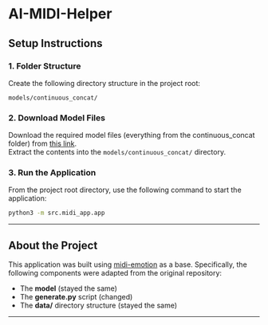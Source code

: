 # AI-MIDI-Helper

## Setup Instructions

### 1. Folder Structure
Create the following directory structure in the project root:
```
models/continuous_concat/
```

### 2. Download Model Files
Download the required model files (everything from the continuous_concat folder) from [this link](https://drive.google.com/drive/folders/1R5-HaXmNzXBAhGq1idrDF-YEKkZm5C8C).  
Extract the contents into the `models/continuous_concat/` directory.

### 3. Run the Application
From the project root directory, use the following command to start the application:
```bash
python3 -m src.midi_app.app
```

---

## About the Project

This application was built using [midi-emotion](https://github.com/serkansulun/midi-emotion) as a base. Specifically, the following components were adapted from the original repository:
- The **model** (stayed the same)
- The **generate.py** script (changed)
- The **data/** directory structure (stayed the same)

---
